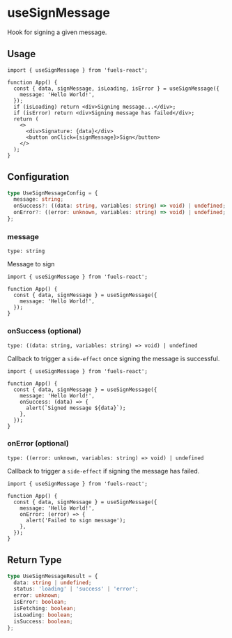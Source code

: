 # useSignMessage

Hook for signing a given message.

## Usage

```tsx
import { useSignMessage } from 'fuels-react';

function App() {
  const { data, signMessage, isLoading, isError } = useSignMessage({
    message: 'Hello World!',
  });
  if (isLoading) return <div>Signing message...</div>;
  if (isError) return <div>Signing message has failed</div>;
  return (
    <>
      <div>Signature: {data}</div>
      <button onClick={signMessage}>Sign</button>
    </>
  );
}
```

## Configuration

```ts
type UseSignMessageConfig = {
  message: string;
  onSuccess?: ((data: string, variables: string) => void) | undefined;
  onError?: ((error: unknown, variables: string) => void) | undefined;
};
```

### message

`type: string`

Message to sign

```tsx {5}
import { useSignMessage } from 'fuels-react';

function App() {
  const { data, signMessage } = useSignMessage({
    message: 'Hello World!',
  });
}
```

### onSuccess (optional)

`type: ((data: string, variables: string) => void) | undefined`

Callback to trigger a `side-effect` once signing the message is successful.

```tsx {6-8}
import { useSignMessage } from 'fuels-react';

function App() {
  const { data, signMessage } = useSignMessage({
    message: 'Hello World!',
    onSuccess: (data) => {
      alert(`Signed message ${data}`);
    },
  });
}
```

### onError (optional)

`type: ((error: unknown, variables: string) => void) | undefined`

Callback to trigger a `side-effect` if signing the message has failed.

```tsx {6-8}
import { useSignMessage } from 'fuels-react';

function App() {
  const { data, signMessage } = useSignMessage({
    message: 'Hello World!',
    onError: (error) => {
      alert('Failed to sign message');
    },
  });
}
```

## Return Type

```ts
type UseSignMessageResult = {
  data: string | undefined;
  status: 'loading' | 'success' | 'error';
  error: unknown;
  isError: boolean;
  isFetching: boolean;
  isLoading: boolean;
  isSuccess: boolean;
};
```
